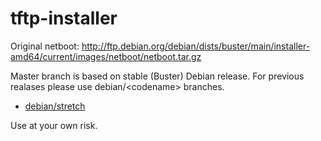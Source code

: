 # tftp-installer

Original netboot: http://ftp.debian.org/debian/dists/buster/main/installer-amd64/current/images/netboot/netboot.tar.gz

Master branch is based on stable (Buster) Debian release. For previous realases please use debian/\<codename\> branches.

* [debian/stretch](https://github.com/dzolnierz/tftp-installer/tree/debian/stretch)

Use at your own risk.
